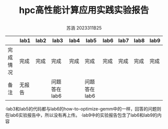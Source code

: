 ﻿# <p align="center">**hpc高性能计算应用实践实验报告**
<p align="center">苏涵 2023311B25


| |lab1|lab2|lab3|lab4|lab5|lab6|lab7|lab8|lab9|
| --- |  ----  | ----  | ----  | ----  | ----  | ----  | ----  | ----  | ----  | 
| 完成情况| 完成 |完成 |完成 |完成 |完成 |完成 |完成 |完成 |完成 |
| 备注 | 无报告 ||问题答在lab6||问题答在lab6|


·lab3和lab5的代码都与lab6的how-to-optimize-gemm中的一样，回答的问题则在lab6实验报告中，所以没有再上传。
·lab9中的实验报告包含了lab6和lab9的内容
